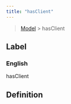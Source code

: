 ```yaml
---
title: "hasClient"
---
```


> [Model](../../) > hasClient

## Label

### English
hasClient


## Definition



    
